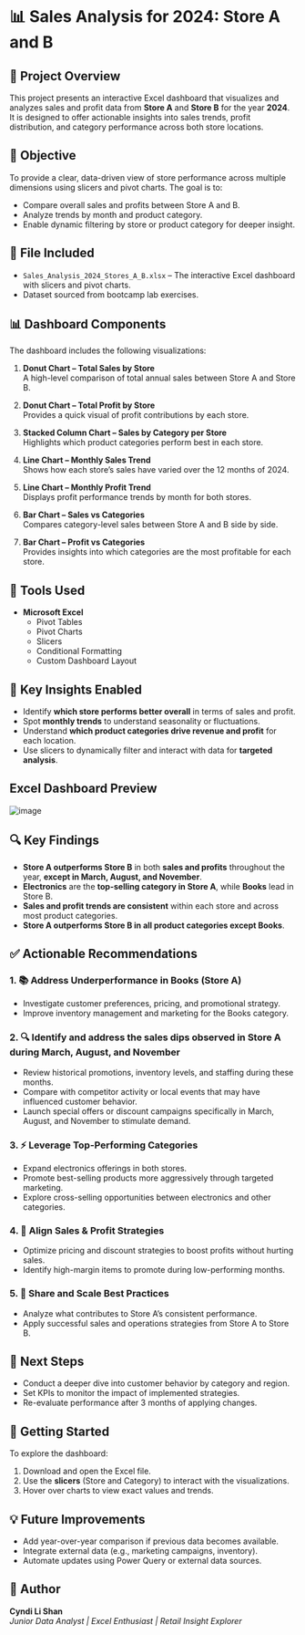 # 📊 Sales Analysis for 2024: Store A and B

## 📝 Project Overview
This project presents an interactive Excel dashboard that visualizes and analyzes sales and profit data from **Store A** and **Store B** for the year **2024**. It is designed to offer actionable insights into sales trends, profit distribution, and category performance across both store locations.

## 🎯 Objective
To provide a clear, data-driven view of store performance across multiple dimensions using slicers and pivot charts. The goal is to:
- Compare overall sales and profits between Store A and B.
- Analyze trends by month and product category.
- Enable dynamic filtering by store or product category for deeper insight.

## 📁 File Included
- `Sales_Analysis_2024_Stores_A_B.xlsx` – The interactive Excel dashboard with slicers and pivot charts.
- Dataset sourced from bootcamp lab exercises.

## 📊 Dashboard Components
The dashboard includes the following visualizations:

1. **Donut Chart – Total Sales by Store**  
   A high-level comparison of total annual sales between Store A and Store B.

2. **Donut Chart – Total Profit by Store**  
   Provides a quick visual of profit contributions by each store.

3. **Stacked Column Chart – Sales by Category per Store**  
   Highlights which product categories perform best in each store.

4. **Line Chart – Monthly Sales Trend**  
   Shows how each store’s sales have varied over the 12 months of 2024.

5. **Line Chart – Monthly Profit Trend**  
   Displays profit performance trends by month for both stores.

6. **Bar Chart – Sales vs Categories**  
   Compares category-level sales between Store A and B side by side.

7. **Bar Chart – Profit vs Categories**  
   Provides insights into which categories are the most profitable for each store.

## 🧰 Tools Used
- **Microsoft Excel**
  - Pivot Tables
  - Pivot Charts
  - Slicers
  - Conditional Formatting
  - Custom Dashboard Layout

## 🧠 Key Insights Enabled
- Identify **which store performs better overall** in terms of sales and profit.
- Spot **monthly trends** to understand seasonality or fluctuations.
- Understand **which product categories drive revenue and profit** for each location.
- Use slicers to dynamically filter and interact with data for **targeted analysis**.

## Excel Dashboard Preview
![image](https://github.com/user-attachments/assets/8ad6a567-1d0c-452e-abb5-13825af407ec)


## 🔍 Key Findings

- **Store A outperforms Store B** in both **sales and profits** throughout the year, **except in March, August, and November**.
- **Electronics** are the **top-selling category in Store A**, while **Books** lead in Store B.
- **Sales and profit trends are consistent** within each store and across most product categories.
- **Store A outperforms Store B in all product categories except Books**.


## ✅ Actionable Recommendations

### 1. 📚 Address Underperformance in Books (Store A)
- Investigate customer preferences, pricing, and promotional strategy.
- Improve inventory management and marketing for the Books category.

### 2. 🔍 Identify and address the sales dips observed in Store A during March, August, and November
- Review historical promotions, inventory levels, and staffing during these months.
- Compare with competitor activity or local events that may have influenced customer behavior.
- Launch special offers or discount campaigns specifically in March, August, and November to stimulate demand.
  
### 3. ⚡ Leverage Top-Performing Categories
- Expand electronics offerings in both stores.
- Promote best-selling products more aggressively through targeted marketing.
- Explore cross-selling opportunities between electronics and other categories.

### 4. 🧠 Align Sales & Profit Strategies
- Optimize pricing and discount strategies to boost profits without hurting sales.
- Identify high-margin items to promote during low-performing months.

### 5. 🚀 Share and Scale Best Practices
- Analyze what contributes to Store A’s consistent performance.
- Apply successful sales and operations strategies from Store A to Store B.


## 📌 Next Steps

- Conduct a deeper dive into customer behavior by category and region.
- Set KPIs to monitor the impact of implemented strategies.
- Re-evaluate performance after 3 months of applying changes.

## 🚀 Getting Started
To explore the dashboard:
1. Download and open the Excel file.
2. Use the **slicers** (Store and Category) to interact with the visualizations.
3. Hover over charts to view exact values and trends.

## 💡 Future Improvements
- Add year-over-year comparison if previous data becomes available.
- Integrate external data (e.g., marketing campaigns, inventory).
- Automate updates using Power Query or external data sources. 

## 👤 Author
**Cyndi Li Shan**  
*Junior Data Analyst | Excel Enthusiast | Retail Insight Explorer*

